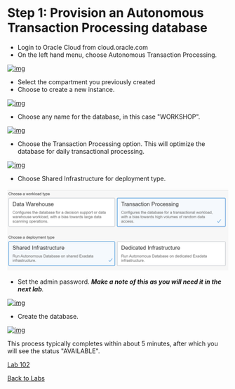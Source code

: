 # Step 1: Provision an Autonomous Transaction Processing database

- Login to Oracle Cloud from cloud.oracle.com
- On the left hand menu, choose Autonomous Transaction Processing.

[![img](https://github.com/oracle/cloudtestdrive/raw/master/ATP/APEX/images/prereq/go_to_atp.png)](https://github.com/oracle/cloudtestdrive/blob/master/ATP/APEX/images/prereq/go_to_atp.png)

- Select the compartment you previously created
- Choose to create a new instance.

[![img](https://github.com/oracle/cloudtestdrive/raw/master/ATP/APEX/images/prereq/create_atp_01.png)](https://github.com/oracle/cloudtestdrive/blob/master/ATP/APEX/images/prereq/create_atp_01.png)

- Choose any name for the database, in this case "WORKSHOP".

[![img](https://github.com/oracle/cloudtestdrive/raw/master/ATP/APEX/images/prereq/create_atp_02.png)](https://github.com/oracle/cloudtestdrive/blob/master/ATP/APEX/images/prereq/create_atp_02.png)

- Choose the Transaction Processing option. This will optimize the database for daily transactional processing.

[![img](https://github.com/oracle/cloudtestdrive/raw/master/ATP/APEX/images/prereq/create_atp_03.png)](https://github.com/oracle/cloudtestdrive/blob/master/ATP/APEX/images/prereq/create_atp_03.png)

- Choose Shared Infrastructure for deployment type.

![image-20200428124103977](image-20200428124103977.png)



[](https://github.com/oracle/cloudtestdrive/blob/master/ATP/APEX/images/prereq/create_atp_free.png)

- Set the admin password. ***Make a note of this as you will need it in the next lab**.*

[![img](https://github.com/oracle/cloudtestdrive/raw/master/ATP/APEX/images/prereq/create_atp_04.png)](https://github.com/oracle/cloudtestdrive/blob/master/ATP/APEX/images/prereq/create_atp_04.png)

- Create the database.

[![img](https://github.com/oracle/cloudtestdrive/raw/master/ATP/APEX/images/prereq/create_atp_05.png)](https://github.com/oracle/cloudtestdrive/blob/master/ATP/APEX/images/prereq/create_atp_05.png)

This process typically completes within about 5 minutes, after which you will see the status "AVAILABLE".

[Lab 102](https://github.com/shaukatdesai/nexttraining/blob/master/Step2.md)

[Back to Labs](https://github.com/shaukatdesai/nexttraining/blob/master/README.md)